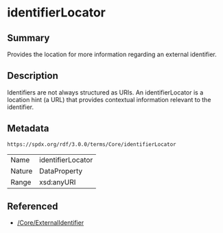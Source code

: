 <!-- Automatically generated by spec-parser v2.3.0 on 2024-07-16T15:00:52.540788+00:00 -->
<!-- SPDX-License-Identifier: Community-Spec-1.0 -->

# identifierLocator

## Summary

Provides the location for more information regarding an external identifier.


## Description

Identifiers are not always structured as URIs. An identifierLocator is a
location hint (a URL) that provides contextual information relevant to the
identifier.


## Metadata

`https://spdx.org/rdf/3.0.0/terms/Core/identifierLocator`


| | |
|---|---|
| Name | identifierLocator |
| Nature | DataProperty |
| Range | xsd:anyURI |




## Referenced

- [/Core/ExternalIdentifier](../../Core/Classes/ExternalIdentifier.md)


